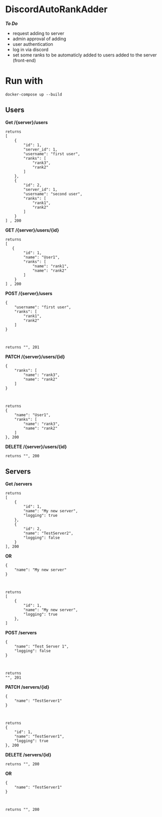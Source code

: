 # DiscordAutoRankAdder

***To Do***
- request adding to server
- admin approval of adding
- user authentication
- log in via discord
- set some ranks to be automaticly added to users added to the server (front-end)

# Run with 

```docker-compose up --build```

## Users

**Get /{server}/users**
```
returns
[
    {
        "id": 1,
        "server_id": 1,
        "username": "first user",
        "ranks": [
            "rank3",
            "rank2"
        ]
    },
    {
        "id": 2,
        "server_id": 1,
        "username": "second user",
        "ranks": [
            "rank1",
            "rank2"
        ]
    }
] , 200
```

**GET /{server}/users/{id}**
```
returns
[
   {
        "id": 1,
        "name": "User1",
        "ranks": [
            "name": "rank1",
            "name": "rank2"
        ]
    }
] , 200
```

**POST /{server}/users**
```
{
    "username": "first user",
    "ranks": [
        "rank1",
        "rank2"
    ]
}



returns "", 201
```

**PATCH /{server}/users/{id}**
```
{
    "ranks": [
        "name": "rank3",
        "name": "rank2"
    ]
}



returns
{
    "name": "User1",
    "ranks": [
        "name": "rank3",
        "name": "rank2"
    ]
}, 200
```

**DELETE /{server}/users/{id}**
```
returns "", 200
```


## Servers


**Get /servers**
```
returns
[
    {
        "id": 1,
        "name": "My new server",
        "logging": true
    },
    {
        "id": 2,
        "name": "TestServer2",
        "logging": false
    }
], 200
```

**OR**

```
{
    "name": "My new server"
}



returns
[
    {
        "id": 1,
        "name": "My new server",
        "logging": true
    },
]
```

**POST /servers**
```
{
    "name": "Test Server 1",
    "logging": false
}



returns
"", 201
```

**PATCH /servers/{id}**
```
{
    "name": "TestServer1"
}



returns
{
    "id": 1,
    "name": "TestServer1",
    "logging": true
}, 200
```

**DELETE /servers/{id}**
```
returns "", 200
```

**OR**
```
{
    "name": "TestServer1"
}



returns "", 200
```